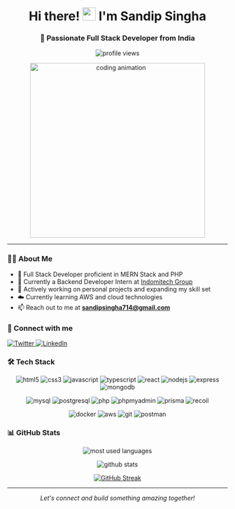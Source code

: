 <h1 align="center">Hi there! <img src="https://media.giphy.com/media/hvRJCLFzcasrR4ia7z/giphy.gif" width="30px" height="30px"> I'm Sandip Singha</h1>

<h3 align="center">🚀 Passionate Full Stack Developer from India</h3>

<p align="center">
    <img src="https://komarev.com/ghpvc/?username=myselfsandip&label=Profile%20views&color=brightgreen&style=for-the-badge" alt="profile views" />
</p>

<div align="center">
    <img src="https://www.minjunkim.ca/images/lofiboy.gif" alt="coding animation" width="400" />
</div>

---

### 👨‍💻 About Me

- 💼 Full Stack Developer proficient in MERN Stack and PHP
- 🌱 Currently a Backend Developer Intern at [Indomitech Group](https://indomitechgroup.com/)
- 🔭 Actively working on personal projects and expanding my skill set
- ☁️ Currently learning AWS and cloud technologies
- 📫 Reach out to me at **sandipsingha714@gmail.com**

### 🤝 Connect with me

<p align="left">
    <a href="https://x.com/sandipsingha07" target="_blank">
        <img src="https://img.shields.io/twitter/follow/sandipsingha07?logo=twitter&style=for-the-badge" alt="Twitter" />
    </a>
    <a href="https://linkedin.com/in/myself-sandip" target="_blank">
        <img src="https://img.shields.io/badge/-myself--sandip-blue?style=for-the-badge&logo=Linkedin&logoColor=white" alt="LinkedIn" />
    </a>
</p>

### 🛠️ Tech Stack

<p align="center">
    <img src="https://img.shields.io/badge/HTML5-E34F26?style=for-the-badge&logo=html5&logoColor=white" alt="html5" />
    <img src="https://img.shields.io/badge/CSS3-1572B6?style=for-the-badge&logo=css3&logoColor=white" alt="css3" />
    <img src="https://img.shields.io/badge/JavaScript-F7DF1E?style=for-the-badge&logo=javascript&logoColor=black" alt="javascript" />
    <img src="https://img.shields.io/badge/TypeScript-007ACC?style=for-the-badge&logo=typescript&logoColor=white" alt="typescript" />
    <img src="https://img.shields.io/badge/React-20232A?style=for-the-badge&logo=react&logoColor=61DAFB" alt="react" />
    <img src="https://img.shields.io/badge/Node.js-339933?style=for-the-badge&logo=nodedotjs&logoColor=white" alt="nodejs" />
    <img src="https://img.shields.io/badge/Express.js-000000?style=for-the-badge&logo=express&logoColor=white" alt="express" />
    <img src="https://img.shields.io/badge/MongoDB-4EA94B?style=for-the-badge&logo=mongodb&logoColor=white" alt="mongodb" />
</p>

<p align="center">
    <img src="https://img.shields.io/badge/MySQL-005C84?style=for-the-badge&logo=mysql&logoColor=white" alt="mysql" />
    <img src="https://img.shields.io/badge/PostgreSQL-316192?style=for-the-badge&logo=postgresql&logoColor=white" alt="postgresql" />
    <img src="https://img.shields.io/badge/PHP-777BB4?style=for-the-badge&logo=php&logoColor=white" alt="php" />
    <img src="https://img.shields.io/badge/phpMyAdmin-6C78AF?style=for-the-badge&logo=phpmyadmin&logoColor=white" alt="phpmyadmin" />
    <img src="https://img.shields.io/badge/Prisma-3982CE?style=for-the-badge&logo=Prisma&logoColor=white" alt="prisma" />
    <img src="https://img.shields.io/badge/Recoil-3578E5?style=for-the-badge&logo=recoil&logoColor=white" alt="recoil" />
</p>

<p align="center">
    <img src="https://img.shields.io/badge/Docker-2CA5E0?style=for-the-badge&logo=docker&logoColor=white" alt="docker" />
    <img src="https://img.shields.io/badge/Amazon_AWS-FF9900?style=for-the-badge&logo=amazonaws&logoColor=white" alt="aws" />
    <img src="https://img.shields.io/badge/GIT-E44C30?style=for-the-badge&logo=git&logoColor=white" alt="git" />
    <img src="https://img.shields.io/badge/Postman-FF6C37?style=for-the-badge&logo=Postman&logoColor=white" alt="postman" />
</p>

### 📊 GitHub Stats

<p align="center">
    <img src="https://github-readme-stats.vercel.app/api/top-langs?username=myselfsandip&show_icons=true&locale=en&layout=compact&theme=radical" alt="most used languages" />
</p>

<p align="center">
    <img src="https://github-readme-stats.vercel.app/api?username=myselfsandip&show_icons=true&locale=en&theme=radical" alt="github stats" />
</p>

<p align="center">
    <a href="https://git.io/streak-stats">
        <img src="https://streak-stats.demolab.com?user=myselfsandip&theme=radical" alt="GitHub Streak" />
    </a>
</p>

---

<p align="center">
    <i>Let's connect and build something amazing together!</i>
</p>
